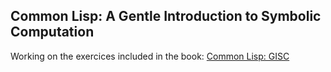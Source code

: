 ## Common Lisp: A Gentle Introduction to Symbolic Computation

Working on the exercices included in the book: [Common Lisp: GISC](https://www.cs.cmu.edu/~dst/LispBook/)
